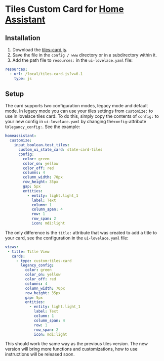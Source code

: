 # Tiles Custom Card for [Home Assistant](https://home-assistant.io)

## Installation
1. Download the [tiles-card.js](https://github.com/rodrigofragadf/lovelace-cards/raw/master/tiles-card/tiles-card.js).
2. Save the file in the `config / www` directory or in a subdirectory within it.
3. Add the path file to `resources:` in the `ui-lovelace.yaml` file:

```yaml
resources:
  - url: /local/tiles-card.js?v=0.1
    type: js
```

## Setup
The card supports two configuration modes, legacy mode and default mode. In legacy mode you can use your tiles settings from `customize:` to use in lovelace tiles card. To do this, simply copy the contents of `config:` to your new config in `ui-lovelace.yaml` by changing the` config: `attribute to` legancy_config: `. See the example:

```yaml
homeassistant:
  customize:
    input_boolean.test_tiles:
      custom_ui_state_card: state-card-tiles
      config:
        color: green
        color_on: yellow
        color_off: red
        columns: 4
        column_width: 70px
        row_height: 35px
        gap: 5px
        entities:
          - entity: light.light_1
            label: Text
            column: 1
            column_span: 4
            row: 1
            row_span: 2
            icon: mdi:light
 ```

The only difference is the `title:` attribute that was created to add a title to your card, see the configuration in the `ui-lovelace.yaml` file:

 ```yaml
views:
  - title: Title View
    cards:
      - type: custom:tiles-card
        legancy_config:
          color: green
          color_on: yellow
          color_off: red
          columns: 4
          column_width: 70px
          row_height: 35px
          gap: 5px
          entities:
            - entity: light.light_1
              label: Text
              column: 1
              column_span: 4
              row: 1
              row_span: 2
              icon: mdi:light
 ```

This should work the same way as the previous tiles version. The new version will bring more functions and customizations,  how to use instructions will be released soon.